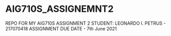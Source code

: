 # AIG710S_ASSIGNEMNT2
REPO FOR MY AIG710S ASSIGNMENT 2
STUDENT: LEONARDO I. PETRUS - 217070418
ASSIGNMENT DUE DATE - 7th June 2021

